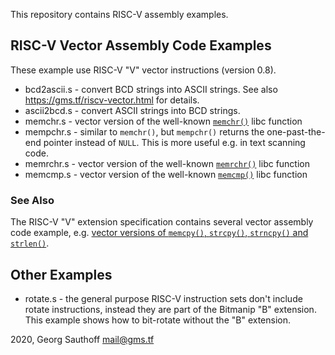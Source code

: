 This repository contains RISC-V assembly examples.


## RISC-V Vector Assembly Code Examples

These example use RISC-V "V" vector instructions (version 0.8).

- bcd2ascii.s - convert BCD strings into ASCII strings. See also
  https://gms.tf/riscv-vector.html for details.
- ascii2bcd.s - convert ASCII strings into BCD strings.
- memchr.s - vector version of the well-known
  [`memchr()`](https://manpath.be/c8/3/memchr) libc function
- mempchr.s - similar to `memchr()`, but `mempchr()` returns the
  one-past-the-end pointer instead of `NULL`. This is more useful
  e.g.  in text scanning code.
- memrchr.s - vector version of the well-known
  [`memrchr()`](https://manpath.be/c8/3/memrchr) libc function
- memcmp.s - vector version of the well-known
  [`memcmp()`](https://manpath.be/c8/3/memcmp) libc function

### See Also

The RISC-V "V" extension specification contains several
vector assembly code example, e.g. [vector versions of `memcpy()`,
`strcpy()`, `strncpy()` and `strlen()`](https://github.com/gsauthof/riscv-v-spec/tree/example-files/example).

## Other Examples

- rotate.s - the general purpose RISC-V instruction sets don't
  include rotate instructions, instead they are part of the
  Bitmanip "B" extension. This example shows how to bit-rotate
  without the "B" extension.

2020, Georg Sauthoff <mail@gms.tf>
